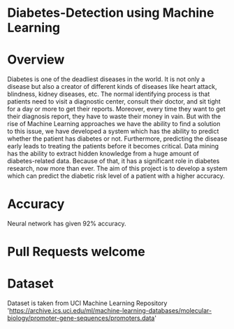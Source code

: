 # Diabetes-Detection using Machine Learning
# Overview 
Diabetes is one of the deadliest diseases in the world. It is not only a disease but also a creator of different kinds of diseases like heart attack, blindness, kidney diseases, etc. The normal identifying process is that patients need to visit a diagnostic center, consult their doctor, and sit tight for a day or more to get their reports. Moreover, every time they want to get their diagnosis report, they have to waste their money in vain.
But with the rise of Machine Learning approaches we have the ability to find a solution to this issue, we have developed a system  which has the ability to predict whether the patient has diabetes or not. Furthermore, predicting the disease early leads to treating the patients before it becomes critical. Data mining has the ability to extract hidden knowledge from a huge amount of diabetes-related data. Because of that, it has a significant role in diabetes research, now more than ever. The aim of this project is to develop a system which can predict the diabetic risk level of a patient with a higher accuracy.
# Accuracy 
Neural network has given 92% accuracy.
# Pull Requests welcome 
# Dataset
Dataset is taken from UCI Machine Learning Repository <br>
'https://archive.ics.uci.edu/ml/machine-learning-databases/molecular-biology/promoter-gene-sequences/promoters.data'
